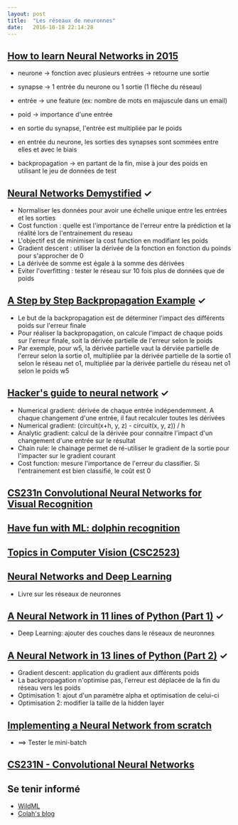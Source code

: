 ```yaml
---
layout: post
title:  "Les réseaux de neuronnes"
date:   2016-10-18 22:14:28
---
```


## [How to learn Neural Networks in 2015](https://medium.com/learning-new-stuff/how-to-learn-neural-networks-758b78f2736e#.ms213zu6w)

 * neurone -> fonction avec plusieurs entrées
        -> retourne une sortie
 * synapse -> 1 entrée du neurone ou 1 sortie (1 flèche du réseau)
 * entrée  -> une feature (ex: nombre de mots en majuscule dans un email)
 * poid    -> importance d'une entrée

 * en sortie du synapse, l'entrée est multipliée par le poids
 * en entrée du neurone, les sorties des synapses sont sommées entre elles et avec le biais

 * backpropagation -> en partant de la fin, mise à jour des poids en utilisant le jeu de données de test

## [Neural Networks Demystified](https://www.youtube.com/playlist?list=PLiaHhY2iBX9hdHaRr6b7XevZtgZRa1PoU) &#10003;

 * Normaliser les données pour avoir une échelle unique entre les entrées et les sorties
 * Cost function : quelle est l'importance de l'erreur entre la prédiction et la réalité lors de l'entrainement du reseau
 * L'objectif est de minimiser la cost function en modifiant les poids
 * Gradient descent : utiliser la dérivée de la fonction en fonction du poinds pour s'approcher de 0
 * La dérivée de somme est égale à la somme des dérivées
 * Eviter l'overfitting : tester le réseau sur 10 fois plus de données que de poids

## [A Step by Step Backpropagation Example](https://mattmazur.com/2015/03/17/a-step-by-step-backpropagation-example/) &#10003;

 * Le but de la backpropagation est de déterminer l'impact des différents poids sur l'erreur finale
 * Pour réaliser la backpropagation, on calcule l'impact de chaque poids sur l'erreur finale, soit la dérivée partielle de l'erreur selon le poids
 * Par exemple, pour w5, la dérivée partielle vaut la dérviée partielle de l'erreur selon la sortie o1,
 multipliée par la dérivée partielle de la sortie o1 selon le réseau net o1, multipliée par la dérivée partielle du réseau net o1 selon le poids w5

## [Hacker's guide to neural network](http://karpathy.github.io/neuralnets/#chapter-2-machine-learning) &#10003;

 * Numerical gradient: dérivée de chaque entrée indépendemment. A chaque changement d'une entrée, il faut recalculer toutes les dérivées
 * Numerical gradient: (circuit(x+h, y, z) - circuit(x, y, z)) / h
 * Analytic gradient: calcul de la dérivée pour connaitre l'impact d'un changement d'une entrée sur le résultat
 * Chain rule: le chainage permet de ré-utiliser le gradient de la sortie pour l'impacter sur le gradient courant
 * Cost function: mesure l'importance de l'erreur du classifier. Si l'entrainement est bien classifié, le coût est 0

## [CS231n Convolutional Neural Networks for Visual Recognition](http://cs231n.github.io/)

## [Have fun with ML: dolphin recognition](https://github.com/humphd/have-fun-with-machine-learning)

## [Topics in Computer Vision (CSC2523)](http://www.cs.utoronto.ca/~fidler/teaching/2015/CSC2523.html)

## [Neural Networks and Deep Learning](http://neuralnetworksanddeeplearning.com/chap1.html)

* Livre sur les réseaux de neuronnes

## [A Neural Network in 11 lines of Python (Part 1)](http://iamtrask.github.io/2015/07/12/basic-python-network/) &#10003;

 * Deep Learning: ajouter des couches dans le réseaux de neuronnes

## [A Neural Network in 13 lines of Python (Part 2)](https://iamtrask.github.io/2015/07/27/python-network-part2/) &#10003;

 * Gradient descent: application du gradient aux différents poids
 * La backpropagation n'optimise pas, l'erreur est déplacée de la fin du réseau vers les poids
 * Optimisation 1: ajout d'un paramètre alpha et optimisation de celui-ci
 * Optimisation 2: modifier la taille de la hidden layer

## [Implementing a Neural Network from scratch](http://www.wildml.com/2015/09/implementing-a-neural-network-from-scratch/)

 * ==> Tester le mini-batch

## [CS231N - Convolutional Neural Networks](https://youtu.be/yp9rwI_LZX8?list=PL16j5WbGpaM0_Tj8CRmurZ8Kk1gEBc7fg&t=455)

## Se tenir informé

 * [WildML](http://www.wildml.com/)
 * [Colah's blog](http://colah.github.io/)

